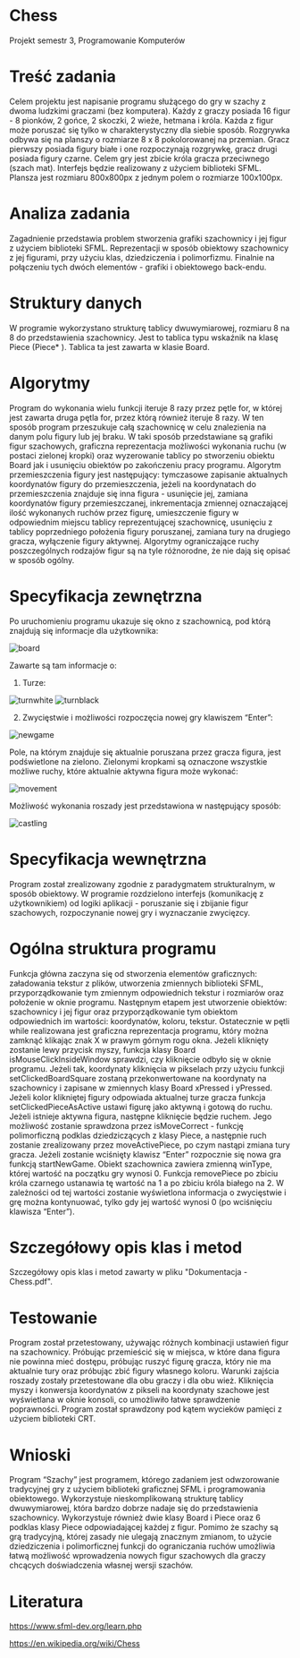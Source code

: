 # Chess
Projekt semestr 3, Programowanie Komputerów

# Treść zadania
Celem projektu jest napisanie programu służącego do gry w szachy z dwoma ludzkimi graczami (bez komputera).
Każdy z graczy posiada 16 figur - 8 pionków, 2 gońce, 2 skoczki, 2 wieże, hetmana i króla. Każda z figur może poruszać się tylko w charakterystyczny dla siebie sposób. 
Rozgrywka odbywa się na planszy o rozmiarze 8 x 8 pokolorowanej na przemian. Gracz pierwszy posiada figury białe i one rozpoczynają rozgrywkę, gracz drugi posiada figury czarne. Celem gry jest zbicie króla gracza przeciwnego (szach mat).
Interfejs będzie realizowany z użyciem biblioteki SFML. Plansza jest rozmiaru 800x800px z jednym polem o rozmiarze 100x100px.

# Analiza zadania
Zagadnienie przedstawia problem stworzenia grafiki szachownicy i jej figur z użyciem biblioteki SFML. Reprezentacji w sposób obiektowy szachownicy z jej figurami, przy użyciu klas, dziedziczenia i polimorfizmu. Finalnie na połączeniu tych dwóch elementów - grafiki i obiektowego back-endu.

# Struktury danych
W programie wykorzystano strukturę tablicy dwuwymiarowej, rozmiaru 8 na 8 do przedstawienia szachownicy. Jest to tablica typu wskaźnik na klasę Piece (Piece* ). Tablica ta jest zawarta w klasie Board.

# Algorytmy
Program do wykonania wielu funkcji iteruje 8 razy przez pętle for, w której jest zawarta druga pętla for, przez którą również iteruje 8 razy. W ten sposób program przeszukuje całą szachownicę w celu znalezienia na danym polu figury lub jej braku. W taki sposób przedstawiane są grafiki figur szachowych, graficzna reprezentacja możliwości wykonania ruchu (w postaci zielonej kropki) oraz wyzerowanie tablicy po stworzeniu obiektu Board jak i usunięciu obiektów po zakończeniu pracy programu.
Algorytm przemieszczenia figury jest następujący: tymczasowe zapisanie aktualnych koordynatów figury do przemieszczenia, jeżeli na koordynatach do przemieszczenia znajduje się inna figura - usunięcie jej, zamiana koordynatów figury przemieszczanej, inkrementacja zmiennej oznaczającej ilość wykonanych ruchów przez figurę, umieszczenie figury w odpowiednim miejscu tablicy reprezentującej szachownicę, usunięciu z tablicy poprzedniego położenia figury poruszanej, zamiana tury na drugiego gracza, wyłączenie figury aktywnej.
Algorytmy ograniczające ruchy poszczególnych rodzajów figur są na tyle różnorodne, że nie dają się opisać w sposób ogólny.

# Specyfikacja zewnętrzna
Po uruchomieniu programu ukazuje się okno z szachownicą, pod którą znajdują się informacje dla użytkownika:

![board](https://user-images.githubusercontent.com/49723341/132592969-381248c3-685f-472a-87d8-f97889d12ca0.png)

Zawarte są tam informacje o:

1. Turze:

![turnwhite](https://user-images.githubusercontent.com/49723341/132593140-65fa06cf-ea8e-479d-9747-412811f35787.png)
![turnblack](https://user-images.githubusercontent.com/49723341/132593147-acbea3a6-df2d-47eb-9b6c-a2b036ef8c14.png)

2. Zwycięstwie i możliwości rozpoczęcia nowej gry klawiszem “Enter”:

![newgame](https://user-images.githubusercontent.com/49723341/132593157-28b4dc48-ed8a-477a-ad12-b1615357c464.png)

Pole, na którym znajduje się aktualnie poruszana przez gracza figura, jest podświetlone na zielono. Zielonymi kropkami są oznaczone wszystkie możliwe ruchy, które aktualnie aktywna figura może wykonać:

![movement](https://user-images.githubusercontent.com/49723341/132593190-3db5d1c4-7bd3-4b76-84ae-a11f70f2dc8d.png)

Możliwość wykonania roszady jest przedstawiona w następujący sposób:

![castling](https://user-images.githubusercontent.com/49723341/132593251-32b44457-0fdc-4334-96ac-505008a9df4f.png)

# Specyfikacja wewnętrzna
Program został zrealizowany zgodnie z paradygmatem strukturalnym, w sposób obiektowy. W programie rozdzielono interfejs (komunikację z użytkownikiem) od logiki aplikacji - poruszanie się i zbijanie figur szachowych, rozpoczynanie nowej gry i wyznaczanie zwycięzcy.

# Ogólna struktura programu
Funkcja główna zaczyna się od stworzenia elementów graficznych: załadowania tekstur z plików, utworzenia zmiennych biblioteki SFML, przyporządkowanie tym zmiennym odpowiednich tekstur i rozmiarów oraz położenie w oknie programu.
Następnym etapem jest utworzenie obiektów: szachownicy i jej figur oraz przyporządkowanie tym obiektom odpowiednich im wartości: koordynatów, koloru, tekstur.
Ostatecznie w pętli while realizowana jest graficzna reprezentacja programu, który można zamknąć klikając znak X w prawym górnym rogu okna.
Jeżeli kliknięty zostanie lewy przycisk myszy, funkcja klasy Board isMouseClickInsideWindow sprawdzi, czy kliknięcie odbyło się w oknie programu. Jeżeli tak, koordynaty kliknięcia w pikselach przy użyciu funkcji setClickedBoardSquare zostaną przekonwertowane na koordynaty na szachownicy i zapisane w zmiennych klasy Board xPressed i yPressed. Jeżeli kolor klikniętej figury odpowiada aktualnej turze gracza funkcja setClickedPieceAsActive ustawi figurę jako aktywną i gotową do ruchu. Jeżeli istnieje aktywna figura, następne kliknięcie będzie ruchem. Jego możliwość zostanie sprawdzona przez isMoveCorrect - funkcję polimorficzną podklas dziedziczących z klasy Piece, a następnie ruch zostanie zrealizowany przez moveActivePiece, po czym nastąpi zmiana tury gracza.
Jeżeli zostanie wciśnięty klawisz “Enter” rozpocznie się nowa gra funkcją startNewGame.
Obiekt szachownica zawiera zmienną winType, której wartość na początku gry wynosi 0. Funkcja removePiece po zbiciu króla czarnego ustanawia tę wartość na 1 a po zbiciu króla białego na 2. W zależności od tej wartości zostanie wyświetlona informacja o zwycięstwie i grę można kontynuować, tylko gdy jej wartość wynosi 0 (po wciśnięciu klawisza “Enter”).

# Szczegółowy opis klas i metod
Szczegółowy opis klas i metod zawarty w pliku "Dokumentacja - Chess.pdf".

# Testowanie
Program został przetestowany, używając różnych kombinacji ustawień figur na szachownicy. Próbując przemieścić się w miejsca, w które dana figura nie powinna mieć dostępu, próbując ruszyć figurę gracza, który nie ma aktualnie tury oraz próbując zbić figury własnego koloru. Warunki zajścia roszady zostały przetestowane dla obu graczy i dla obu wież. Kliknięcia myszy i konwersja koordynatów z pikseli na koordynaty szachowe jest wyświetlana w oknie konsoli, co umożliwiło łatwe sprawdzenie poprawności.
Program został sprawdzony pod kątem wycieków pamięci z użyciem biblioteki CRT.

# Wnioski
Program “Szachy” jest programem, którego zadaniem jest odwzorowanie tradycyjnej gry z użyciem biblioteki graficznej SFML i programowania obiektowego. Wykorzystuje nieskomplikowaną strukturę tablicy dwuwymiarowej, która bardzo dobrze nadaje się do przedstawienia szachownicy. Wykorzystuje również dwie klasy Board i Piece oraz 6 podklas klasy Piece odpowiadającej każdej z figur. Pomimo że szachy są grą tradycyjną, której zasady nie ulegają znacznym zmianom, to użycie dziedziczenia i polimorficznej funkcji do ograniczania ruchów umożliwia łatwą możliwość wprowadzenia nowych figur szachowych dla graczy chcących doświadczenia własnej wersji szachów.

# Literatura

https://www.sfml-dev.org/learn.php

https://en.wikipedia.org/wiki/Chess
